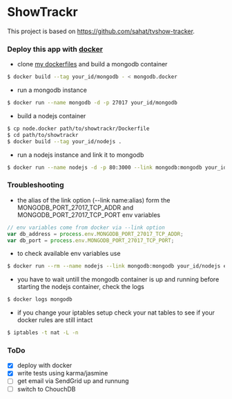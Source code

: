 # ShowTrackr

This project is based on <https://github.com/sahat/tvshow-tracker>.

### Deploy this app with [docker](https://www.docker.com/)

* clone [my dockerfiles](https://github.com/t-p/dockerfiles.git) and build a mongodb container

```sh
$ docker build --tag your_id/mongodb - < mongodb.docker
```

* run a mongodb instance

```sh
$ docker run --name mongodb -d -p 27017 your_id/mongodb
```

* build a nodejs container

```sh
$ cp node.docker path/to/showtrackr/Dockerfile
$ cd path/to/showtrackr
$ docker build --tag your_id/nodejs .
```

* run a nodejs instance and link it to mongodb

```sh
$ docker run --name nodejs -d -p 80:3000 --link mongodb:mongodb your_id/nodejs
```

### Troubleshooting

* the alias of the link option (--link name:alias) form the MONGODB_PORT_27017_TCP_ADDR and MONGODB_PORT_27017_TCP_PORT env variables

```js
// env variables come from docker via --link option
var db_address = process.env.MONGODB_PORT_27017_TCP_ADDR;
var db_port = process.env.MONGODB_PORT_27017_TCP_PORT;
```

* to check available env variables use

```sh
$ docker run --rm --name nodejs --link mongodb:mongodb your_id/nodejs env
```

* you have to wait untill the mongodb container is up and running before starting the nodejs container, check the logs
```sh
$ docker logs mongodb
```

* if you change your iptables setup check your nat tables to see if your docker rules are still intact

```sh
$ iptables -t nat -L -n
```

### ToDo

- [x] deploy with docker
- [x] write tests using karma/jasmine
- [ ] get email via SendGrid up and runnung
- [ ] switch to ChouchDB
